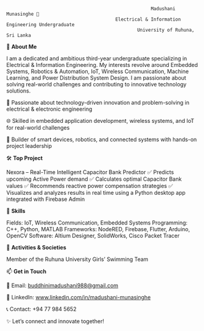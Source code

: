                                                          Madushani Munasinghe 👋
                                            Electrical & Information Engineering Undergraduate
                                                    University of Ruhuna, Sri Lanka

🚀 **About Me**

I am a dedicated and ambitious third-year undergraduate specializing in Electrical & Information Engineering. My interests revolve around Embedded Systems, Robotics & Automation, IoT, Wireless Communication, Machine Learning, and Power Distribution System Design. I am passionate about solving real-world challenges and contributing to innovative technology solutions.

🔬 Passionate about technology-driven innovation and problem-solving in electrical & electronic engineering

🌐 Skilled in embedded application development, wireless systems, and IoT for real-world challenges

🤖 Builder of smart devices, robotics, and connected systems with hands-on project leadership

🛠️ **Top Project**

Nexora – Real-Time Intelligent Capacitor Bank Predictor
✅ Predicts upcoming Active Power demand
✅ Calculates optimal Capacitor Bank values
✅ Recommends reactive power compensation strategies
✅ Visualizes and analyzes results in real time using a Python desktop app integrated with Firebase Admin

💼 **Skills**

Fields: IoT, Wireless Communication, Embedded Systems
Programming: C++, Python, MATLAB
Frameworks: NodeRED, Firebase, Flutter, Arduino, OpenCV
Software: Altium Designer, SolidWorks, Cisco Packet Tracer

🎵 **Activities & Societies**

Member of the Ruhuna University Girls’ Swimming Team

📫 **Get in Touch**

📧 Email: buddhinimadushani988@gmail.com

🔗 LinkedIn: www.linkedin.com/in/madushani-munasinghe

📞 Contact: +94 77 984 5652

✨ Let’s connect and innovate together!
